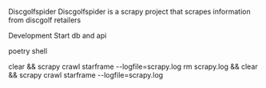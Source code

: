 Discgolfspider
Discgolfspider is a scrapy project that scrapes information from discgolf retailers

Development
Start db and api

poetry shell

clear && scrapy crawl starframe --logfile=scrapy.log
rm scrapy.log && clear && scrapy crawl starframe --logfile=scrapy.log